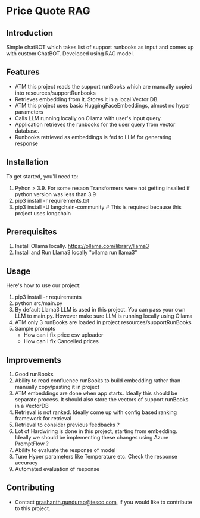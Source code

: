 # Price Quote RAG

## Introduction

Simple chatBOT which takes list of support runbooks as input and comes up with custom ChatBOT. Developed using RAG model. 


## Features

* ATM this project reads the support runBooks which are manually copied into resources/supportRunbooks
* Retrieves embedding from it. Stores it in a local Vector DB.
* ATM this project uses basic HuggingFaceEmbeddings, almost no hyper parameters
* Calls LLM running locally on Ollama with user's input query. 
* Application retrieves the runbooks for the user query from vector database. 
* Runbooks retrieved as embeddings is fed to LLM for generating response

## Installation

To get started, you'll need to:

1. Pyhon > 3.9. For some resaon Transformers were not getting insalled if python version was less than 3.9
2. pip3 install -r requirements.txt
3. pip3 install -U langchain-community # This is required because this project uses longchain

## Prerequisites
1. Install Ollama locally. https://ollama.com/library/llama3
2. Install and Run Llama3 locally "ollama run llama3"

## Usage

Here's how to use our project:

1. pip3 install -r requirements
2. python src/main.py
3. By default Llama3 LLM is used in this project. You can pass your own LLM to main.py. However make sure LLM is running locally using Ollama
4. ATM only 3 runBooks are loaded in project resources/supportRunBooks
5. Sample prompts
     - How can i fix price csv uploader
     - How can I fix Cancelled prices

## Improvements
1. Good runBooks
2. Ability to read confluence runBooks to build embedding rather than manually copy/pasting it in project
3. ATM embeddings are done when app starts. Ideally this should be separate process. It should also store the vectors of support runBooks in a VectorDB
4. Retrieval is not ranked. Ideally come up with config based ranking framework for retrieval
5. Retrieval to consider previous feedbacks ?
6. Lot of Hardwiring is done in this project, starting from embedding. Ideally we should be implementing these changes using Azure PromptFlow ?
7. Ability to evaluate the response of model
8. Tune Hyper parameters like Temperature etc. Check the response accuracy
9. Automated evaluation of response

## Contributing

* Contact prashanth.gundurao@tesco.com, if you would like to contribute to this project.
